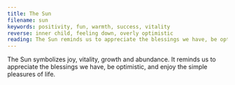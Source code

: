 ```yaml
---
title: The Sun
filename: sun
keywords: positivity, fun, warmth, success, vitality
reverse: inner child, feeling down, overly optimistic
reading: The Sun reminds us to appreciate the blessings we have, be optimistic, and enjoy the simple pleasures of life. As you consider the energy of The Sun, ask yourself - what brings me joy and vitality? How can I cultivate a positive outlook in my life? What blessings do I have in my life that I may take for granted? How can I enjoy the simple pleasures of life?
---
```


The Sun symbolizes joy, vitality, growth and abundance. It reminds us to appreciate the blessings we have, be optimistic, and enjoy the simple pleasures of life.
